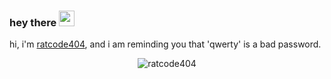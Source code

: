 ### hey there <img src="https://media.giphy.com/media/hvRJCLFzcasrR4ia7z/giphy.gif" width="25px">

hi, i'm [ratcode404](http://ratcode404.github.io), and i am reminding you that 'qwerty' is a bad password.

<p align="center"> <img src="https://github-readme-stats.vercel.app/api?usernameratcode404&show_icons=true&theme=gotham" alt="ratcode404" />
